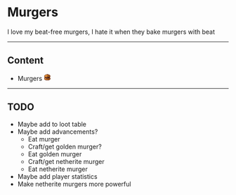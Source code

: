 # Murgers
I love my beat-free murgers, I hate it when they bake murgers with beat

---

## Content
- Murgers ![MeefMurger](./src/main/resources/assets/murgers/textures/item/meefmurger.png)

---

## TODO
- Maybe add to loot table
- Maybe add advancements?
    - Eat murger
    - Craft/get golden murger?
    - Eat golden murger
    - Craft/get netherite murger
    - Eat netherite murger
- Maybe add player statistics
- Make netherite murgers more powerful
